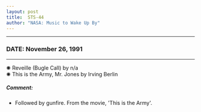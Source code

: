 ```yaml
---
layout: post
title:  STS-44
author: "NASA: Music to Wake Up By"
---
```


----
### DATE: November 26, 1991
----
✺ Reveille (Bugle Call) by n/a  &nbsp;<br />✺ This is the Army, Mr. Jones by Irving Berlin

##### Comment:
* Followed by gunfire.
From the movie, 'This is the Army'.
